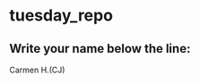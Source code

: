 # tuesday_repo

Write your name below the line:
--------------------------------------------------------


Carmen H.(CJ)
